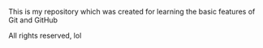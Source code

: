 This is my repository which was created for learning the basic features of Git and GitHub

All rights reserved, lol
